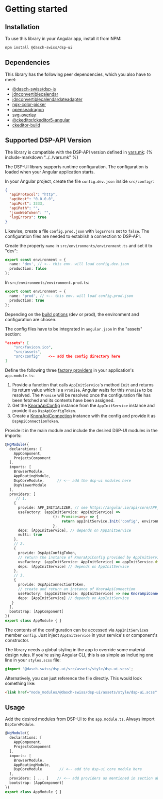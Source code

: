 # Getting started

## Installation

To use this library in your Angular app, install it from NPM:

```bash
npm install @dasch-swiss/dsp-ui
```

## Dependencies

This library has the following peer dependencies, which you also have to meet:

- [@dasch-swiss/dsp-js](https://www.npmjs.com/package/@dasch-swiss/dsp-js)
- [jdnconvertiblecalendar](https://www.npmjs.com/package/jdnconvertiblecalendar)
- [jdnconvertiblecalendardateadapter](https://www.npmjs.com/package/jdnconvertiblecalendardateadapter)
- [ngx-color-picker](https://www.npmjs.com/package/ngx-color-picker)
- [openseadragon](https://openseadragon.github.io/#download)
- [svg-overlay](https://github.com/openseadragon/svg-overlay)
- [@ckeditor/ckeditor5-angular](https://www.npmjs.com/package/@ckeditor/ckeditor5-angular)
- [ckeditor-build](http://github.com/dasch-swiss/ckeditor_custom_build)

## Supported DSP-API Version

The library is compatible with the DSP-API version defined in [vars.mk](https://github.com/dasch-swiss/dsp-ui-lib/blob/main/vars.mk): {% include-markdown "../../vars.mk" %}

The DSP-UI library supports runtime configuration.
The configuration is loaded when your Angular application starts.

In your Angular project, create the file `config.dev.json` inside `src/config/`:

```json
{
  "apiProtocol": "http",
  "apiHost": "0.0.0.0",
  "apiPort": 3333,
  "apiPath": "",
  "jsonWebToken": "",
  "logErrors": true
}
```

Likewise, create a file `config.prod.json` with `logErrors` set to `false`.
The configuration files are needed to establish a connection to DSP-API.

Create the property `name` in `src/environments/environment.ts` and set it to "dev":

```typescript
export const environment = {
  name: 'dev', // <-- this env. will load config.dev.json     
  production: false
};
```

In `src/environments/environment.prod.ts`:

```typescript
export const environment = {
  name: 'prod', // <-- this env. will load config.prod.json
  production: true
};
```

Depending on the [build options](https://angular.io/guide/build#configuring-application-environments) (dev or prod),
the environment and configuration are chosen.

The config files have to be integrated in `angular.json` in the "assets" section:

```json
"assets": [
    "src/favicon.ico",
    "src/assets",
    "src/config"    <-- add the config directory here
]
```

Define the following three [factory providers](https://angular.io/guide/dependency-injection-providers#using-factory-providers) in your application's `app.module.ts`:

 1. Provide a function that calls `AppInitService`'s method `Init` and returns its return value which is a `Promise`.
   Angular waits for this `Promise` to be resolved.
   The `Promise` will be resolved once the configuration file has been fetched and its contents have been assigned.
 1. Get the [KnoraApiConfig](https://www.npmjs.com/package/@dasch-swiss/dsp-js) instance from the `AppInitService` instance and provide it as `DspApiConfigToken`.
 1. Create a [KnoraApiConnection](https://www.npmjs.com/package/@dasch-swiss/dsp-js) instance with the config and provide it as `DspApiConnectionToken`.  

Provide it in the main module and include the desired DSP-UI modules in the imports:

```typescript
@NgModule({
  declarations: [
    AppComponent,
    ProjectsComponent
  ],
  imports: [
    BrowserModule,
    AppRoutingModule,
    DspCoreModule,      // <-- add the dsp-ui modules here
    DspViewerModule
  ],
  providers: [
     // 1.
    {
      provide: APP_INITIALIZER, // see https://angular.io/api/core/APP_INITIALIZER
      useFactory: (appInitService: AppInitService) =>
                      (): Promise<any> => {
                          return appInitService.Init('config', environment);
                      },
      deps: [AppInitService], // depends on AppInitService
      multi: true
    },
    // 2.
    {
      provide: DspApiConfigToken,
      // return the instance of KnoraApiConfig provided by AppInitService  
      useFactory: (appInitService: AppInitService) => appInitService.dspApiConfig,
      deps: [AppInitService] // depends on AppInitService
    },
    // 3.
    {
      provide: DspApiConnectionToken,
      // create and return an instance of KnoraApiConnection
      useFactory: (appInitService: AppInitService) => new KnoraApiConnection(appInitService.dspApiConfig),
      deps: [AppInitService] // depends on AppInitService
   }
  ],
  bootstrap: [AppComponent]
})
export class AppModule { }
```

The contents of the configuration can be accessed via `AppInitService`s member `config`.
Just inject `AppInitService` in your service's or component's constructor.

The library needs a global styling in the app to override some material design rules.
If you're using Angular CLI, this is as simple as including one line in your `styles.scss` file:

```css
@import '@dasch-swiss/dsp-ui/src/assets/style/dsp-ui.scss';
```

Alternatively, you can just reference the file directly. This would look something like:

```html
<link href="node_modules/@dasch-swiss/dsp-ui/assets/style/dsp-ui.scss" rel="stylesheet">
```

## Usage

Add the desired modules from DSP-UI to the `app.module.ts`.
Always import `DspCoreModule`.

```typescript
@NgModule({
  declarations: [
    AppComponent,
    ProjectsComponent
  ],
  imports: [
    BrowserModule,
    AppRoutingModule,
    DspCoreModule        // <-- add the dsp-ui core module here
  ],
  providers: [ ... ]    // <-- add providers as mentioned in section above
  bootstrap: [AppComponent]
})
export class AppModule { }
```
